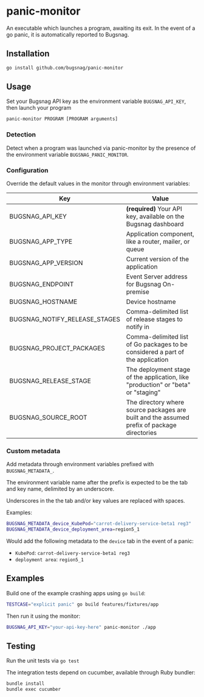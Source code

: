 # panic-monitor

An executable which launches a program, awaiting its exit. In the event of
a go panic, it is automatically reported to Bugsnag.

## Installation

```sh
go install github.com/bugsnag/panic-monitor
```

## Usage

Set your Bugsnag API key as the environment variable `BUGSNAG_API_KEY`, then
launch your program

```sh
panic-monitor PROGRAM [PROGRAM arguments]
```

### Detection

Detect when a program was launched via panic-monitor by the presence of the
environment variable `BUGSNAG_PANIC_MONITOR`.

### Configuration

Override the default values in the monitor through environment variables:

| Key                              | Value |
|----------------------------------|-------|
| BUGSNAG\_API\_KEY                | **(required)** Your API key, available on the Bugsnag dashboard |
| BUGSNAG\_APP\_TYPE               | Application component, like a router, mailer, or queue|
| BUGSNAG\_APP\_VERSION            | Current version of the application |
| BUGSNAG\_ENDPOINT                | Event Server address for Bugsnag On-premise |
| BUGSNAG\_HOSTNAME                | Device hostname |
| BUGSNAG\_NOTIFY\_RELEASE\_STAGES | Comma-delimited list of release stages to notify in |
| BUGSNAG\_PROJECT\_PACKAGES       | Comma-delimited list of Go packages to be considered a part of the application |
| BUGSNAG\_RELEASE\_STAGE          | The deployment stage of the application, like "production" or "beta" or "staging" |
| BUGSNAG\_SOURCE\_ROOT            | The directory where source packages are built and the assumed prefix of package directories |

### Custom metadata

Add metadata through environment variables prefixed with `BUGSNAG_METADATA_`.

The environment variable name after the prefix is expected to be the tab and key name,
delimited by an underscore.

Underscores in the the tab and/or key values are replaced with spaces.

Examples:

```sh
BUGSNAG_METADATA_device_KubePod="carrot-delivery-service-beta1 reg3"
BUGSNAG_METADATA_device_deployment_area=region5_1
```

Would add the following metadata to the `device` tab in the event of a panic:

* `KubePod`: `carrot-delivery-service-beta1 reg3`
* `deployment area`: `region5_1`

## Examples

Build one of the example crashing apps using `go build`:

```sh
TESTCASE="explicit panic" go build features/fixtures/app
```

Then run it using the monitor:

```sh
BUGSNAG_API_KEY="your-api-key-here" panic-monitor ./app
```

## Testing

Run the unit tests via `go test`

The integration tests depend on cucumber, available through Ruby bundler:

```sh
bundle install
bundle exec cucumber
```
